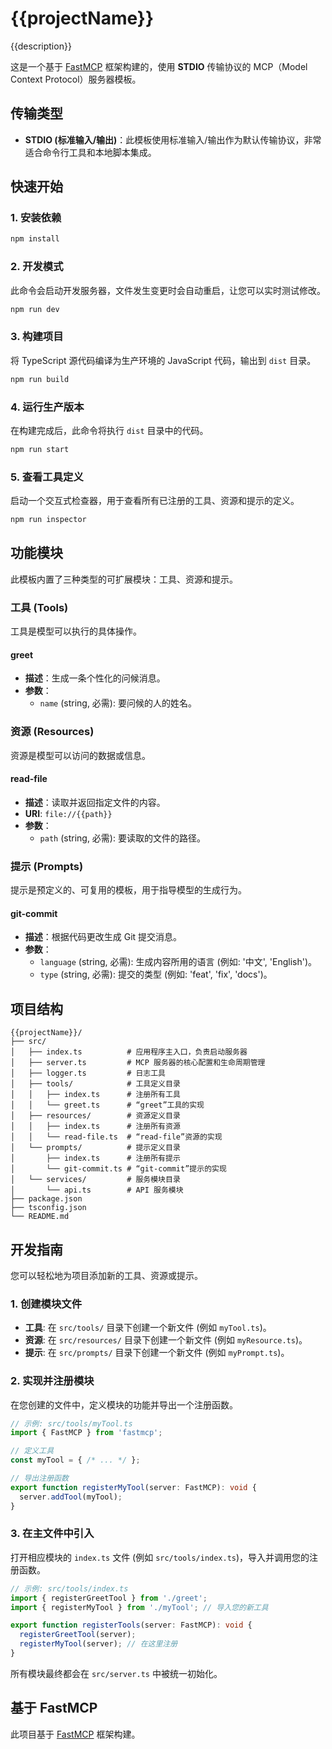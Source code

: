 # {{projectName}}

{{description}}

这是一个基于 [FastMCP](https://github.com/punkpeye/fastmcp) 框架构建的，使用 **STDIO** 传输协议的 MCP（Model Context Protocol）服务器模板。

## 传输类型

- **STDIO (标准输入/输出)**：此模板使用标准输入/输出作为默认传输协议，非常适合命令行工具和本地脚本集成。

## 快速开始

### 1. 安装依赖

```bash
npm install
```

### 2. 开发模式

此命令会启动开发服务器，文件发生变更时会自动重启，让您可以实时测试修改。

```bash
npm run dev
```

### 3. 构建项目

将 TypeScript 源代码编译为生产环境的 JavaScript 代码，输出到 `dist` 目录。

```bash
npm run build
```

### 4. 运行生产版本

在构建完成后，此命令将执行 `dist` 目录中的代码。

```bash
npm run start
```

### 5. 查看工具定义

启动一个交互式检查器，用于查看所有已注册的工具、资源和提示的定义。

```bash
npm run inspector
```

## 功能模块

此模板内置了三种类型的可扩展模块：工具、资源和提示。

### 工具 (Tools)

工具是模型可以执行的具体操作。

#### greet

- **描述**：生成一条个性化的问候消息。
- **参数**：
  - `name` (string, 必需): 要问候的人的姓名。

### 资源 (Resources)

资源是模型可以访问的数据或信息。

#### read-file

- **描述**：读取并返回指定文件的内容。
- **URI**: `file://{{path}}`
- **参数**：
  - `path` (string, 必需): 要读取的文件的路径。

### 提示 (Prompts)

提示是预定义的、可复用的模板，用于指导模型的生成行为。

#### git-commit

- **描述**：根据代码更改生成 Git 提交消息。
- **参数**：
  - `language` (string, 必需): 生成内容所用的语言 (例如: '中文', 'English')。
  - `type` (string, 必需): 提交的类型 (例如: 'feat', 'fix', 'docs')。

## 项目结构

```
{{projectName}}/
├── src/
│   ├── index.ts          # 应用程序主入口，负责启动服务器
│   ├── server.ts         # MCP 服务器的核心配置和生命周期管理
│   ├── logger.ts         # 日志工具
│   ├── tools/            # 工具定义目录
│   │   ├── index.ts      # 注册所有工具
│   │   └── greet.ts      # “greet”工具的实现
│   ├── resources/        # 资源定义目录
│   │   ├── index.ts      # 注册所有资源
│   │   └── read-file.ts  # “read-file”资源的实现
│   └── prompts/          # 提示定义目录
│       ├── index.ts      # 注册所有提示
│       └── git-commit.ts # “git-commit”提示的实现
│   └── services/         # 服务模块目录
│       └── api.ts        # API 服务模块
├── package.json
├── tsconfig.json
└── README.md
```

## 开发指南

您可以轻松地为项目添加新的工具、资源或提示。

### 1. 创建模块文件

-   **工具**: 在 `src/tools/` 目录下创建一个新文件 (例如 `myTool.ts`)。
-   **资源**: 在 `src/resources/` 目录下创建一个新文件 (例如 `myResource.ts`)。
-   **提示**: 在 `src/prompts/` 目录下创建一个新文件 (例如 `myPrompt.ts`)。

### 2. 实现并注册模块

在您创建的文件中，定义模块的功能并导出一个注册函数。

```typescript
// 示例: src/tools/myTool.ts
import { FastMCP } from 'fastmcp';

// 定义工具
const myTool = { /* ... */ };

// 导出注册函数
export function registerMyTool(server: FastMCP): void {
  server.addTool(myTool);
}
```

### 3. 在主文件中引入

打开相应模块的 `index.ts` 文件 (例如 `src/tools/index.ts`)，导入并调用您的注册函数。

```typescript
// 示例: src/tools/index.ts
import { registerGreetTool } from './greet';
import { registerMyTool } from './myTool'; // 导入您的新工具

export function registerTools(server: FastMCP): void {
  registerGreetTool(server);
  registerMyTool(server); // 在这里注册
}
```

所有模块最终都会在 `src/server.ts` 中被统一初始化。

## 基于 FastMCP

此项目基于 [FastMCP](https://github.com/punkpeye/fastmcp) 框架构建。
